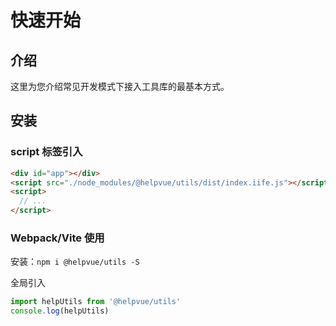 # 快速开始

## 介绍

这里为您介绍常见开发模式下接入工具库的最基本方式。

## 安装

### script 标签引入

```html
<div id="app"></div>
<script src="./node_modules/@helpvue/utils/dist/index.iife.js"></script>
<script>
  // ...
</script>
```

### Webpack/Vite 使用

安装：`npm i @helpvue/utils -S`

全局引入

```ts
import helpUtils from '@helpvue/utils'
console.log(helpUtils)
```
